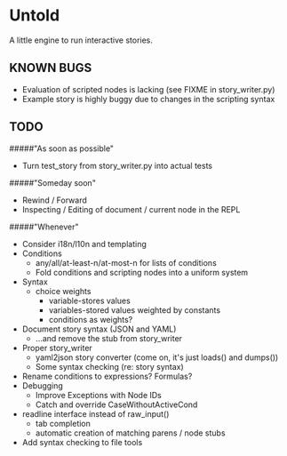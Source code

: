 Untold
======

A little engine to run interactive stories. 

KNOWN BUGS
----------

* Evaluation of scripted nodes is lacking (see FIXME in story_writer.py)
* Example story is highly buggy due to changes in the scripting syntax

TODO
----

#####"As soon as possible"
* Turn test_story from story_writer.py into actual tests

#####"Someday soon"
* Rewind / Forward
* Inspecting / Editing of document / current node in the REPL

#####"Whenever"
* Consider i18n/l10n and templating
* Conditions
  * any/all/at-least-n/at-most-n for lists of conditions
  * Fold conditions and scripting nodes into a uniform system
* Syntax
  * choice weights
    * variable-stores values
    * variables-stored values weighted by constants
    * conditions as weights?
* Document story syntax (JSON and YAML)
  * ...and remove the stub from story_writer
* Proper story_writer
  * yaml2json story converter (come on, it's just loads() and dumps())
  * Some syntax checking (re: story syntax)
* Rename conditions to expressions? Formulas?
* Debugging
  * Improve Exceptions with Node IDs
  * Catch and override CaseWithoutActiveCond
* readline interface instead of raw_input()
  * tab completion
  * automatic creation of matching parens / node stubs
* Add syntax checking to file tools
  